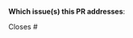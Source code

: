<!--  Thanks for sending a pull request! 
If the PR is not yet ready for review, prefix [WIP] in the title.  Once prepared, remove the prefix.
-->
**Which issue(s) this PR addresses**:
<!--
*Automatically closes linked issue when PR is merged.
Usage: `Closes #<issue number>`, or `Closes (paste link of issue)`.
-->
Closes #<Issue Number>
